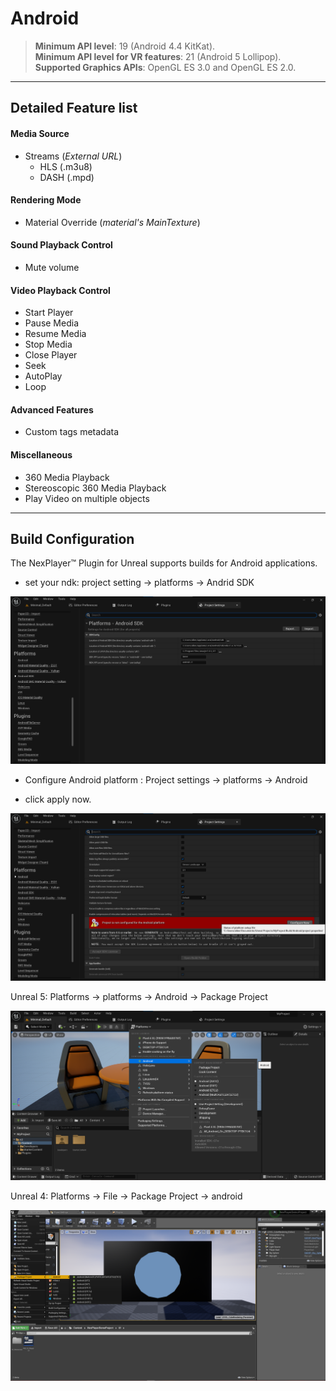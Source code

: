 # Android

> **Minimum API level**: 19 (Android 4.4 KitKat).  
**Minimum API level for VR features**: 21 (Android 5 Lollipop).  
**Supported Graphics APIs**: OpenGL ES  3.0 and OpenGL ES 2.0.  

---
## Detailed Feature list
#### Media Source
- Streams (*External URL*)
	- HLS (.m3u8)
	- DASH (.mpd)

#### Rendering Mode 
- Material Override (*material's MainTexture*)

#### Sound Playback Control
- Mute volume

#### Video Playback Control
- Start Player
- Pause Media
- Resume Media
- Stop Media
- Close Player
- Seek
- AutoPlay
- Loop

#### Advanced Features
- Custom tags metadata

#### Miscellaneous
- 360 Media Playback
- Stereoscopic 360 Media Playback
- Play Video on multiple objects

---
## Build Configuration

The NexPlayer™ Plugin for Unreal supports builds for Android applications.

-  set your ndk: project setting → platforms → Andrid SDK

![](../assets/platforms/and1.png)

- Configure Android platform : Project settings → platforms → Android

- click apply now.

![](../assets/platforms/and2.png)

Unreal 5: Platforms → platforms → Android → Package Project

![](../assets/platforms/and3.png)

Unreal 4: Platforms → File → Package Project → android

![](../assets/platforms/and4.png)